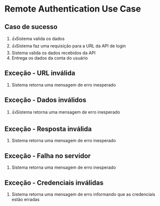 # Remote Authentication Use Case

## Caso de sucesso
1. 👍Sistema valida os dados
2. 👍Sistema faz uma requisição para a URL da API de login
3. Sistema valida os dados recebidos da API
4. Entrega os dados da conta do usuário

 ## Exceção - URL inválida
1. Sistema retorna uma mensagem de erro inesperado

 ## Exceção - Dados inválidos
1. 👍Sistema retorna uma mensagem de erro inesperado

 ## Exceção - Resposta inválida
1. Sistema retorna uma mensagem de erro inesperado

 ## Exceção - Falha no servidor
1. Sistema retorna uma mensagem de erro inesperado

 ## Exceção - Credenciais inválidas
1. Sistema retorna uma mensagem de erro informando que as credenciais estão erradas
